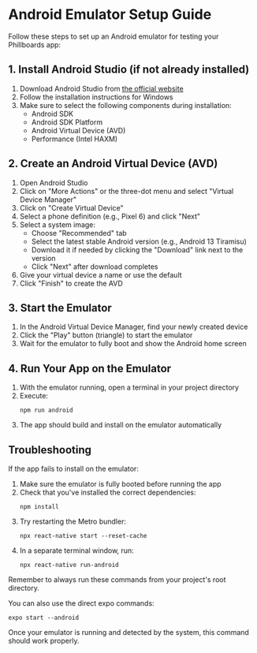 # Android Emulator Setup Guide

Follow these steps to set up an Android emulator for testing your Phillboards app:

## 1. Install Android Studio (if not already installed)

1. Download Android Studio from [the official website](https://developer.android.com/studio)
2. Follow the installation instructions for Windows
3. Make sure to select the following components during installation:
   - Android SDK
   - Android SDK Platform
   - Android Virtual Device (AVD)
   - Performance (Intel HAXM)

## 2. Create an Android Virtual Device (AVD)

1. Open Android Studio
2. Click on "More Actions" or the three-dot menu and select "Virtual Device Manager"
3. Click on "Create Virtual Device"
4. Select a phone definition (e.g., Pixel 6) and click "Next"
5. Select a system image:
   - Choose "Recommended" tab
   - Select the latest stable Android version (e.g., Android 13 Tiramisu) 
   - Download it if needed by clicking the "Download" link next to the version
   - Click "Next" after download completes
6. Give your virtual device a name or use the default
7. Click "Finish" to create the AVD

## 3. Start the Emulator

1. In the Android Virtual Device Manager, find your newly created device
2. Click the "Play" button (triangle) to start the emulator
3. Wait for the emulator to fully boot and show the Android home screen

## 4. Run Your App on the Emulator

1. With the emulator running, open a terminal in your project directory
2. Execute:
   ```
   npm run android
   ```
3. The app should build and install on the emulator automatically

## Troubleshooting

If the app fails to install on the emulator:

1. Make sure the emulator is fully booted before running the app
2. Check that you've installed the correct dependencies:
   ```
   npm install
   ```
3. Try restarting the Metro bundler:
   ```
   npx react-native start --reset-cache
   ```
4. In a separate terminal window, run:
   ```
   npx react-native run-android
   ```

Remember to always run these commands from your project's root directory.

You can also use the direct expo commands:
```
expo start --android
```

Once your emulator is running and detected by the system, this command should work properly. 